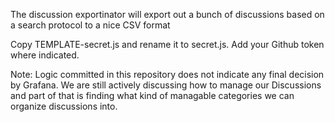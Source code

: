 The discussion exportinator will export out a bunch of discussions based on a search protocol to a nice CSV format

Copy TEMPLATE-secret.js and rename it to secret.js. Add your Github token where indicated.

Note: Logic committed in this repository does not indicate any final decision by Grafana. We are still actively discussing how to manage our Discussions and part of that is finding what kind of managable categories we can organize discussions into.